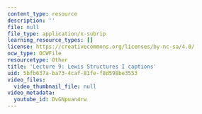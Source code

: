 ```yaml
---
content_type: resource
description: ''
file: null
file_type: application/x-subrip
learning_resource_types: []
license: https://creativecommons.org/licenses/by-nc-sa/4.0/
ocw_type: OCWFile
resourcetype: Other
title: 'Lecture 9: Lewis Structures I captions'
uid: 5bfb637a-ba73-4caf-81fe-f8d598be3553
video_files:
  video_thumbnail_file: null
video_metadata:
  youtube_id: DvGNpuan4rw
---
```

